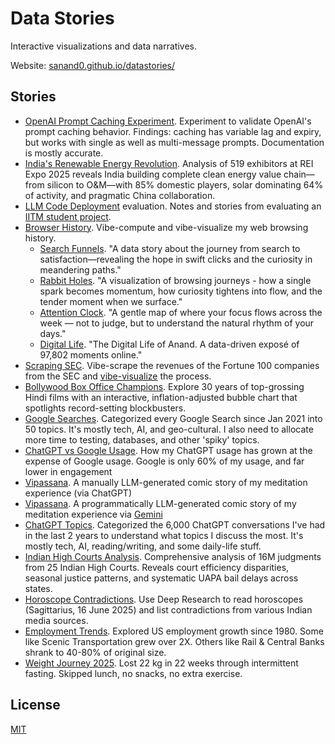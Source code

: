 # Data Stories

Interactive visualizations and data narratives.

Website: [sanand0.github.io/datastories/](https://sanand0.github.io/datastories/)

## Stories

- [OpenAI Prompt Caching Experiment](openai-caching/). Experiment to validate OpenAI's prompt caching behavior. Findings: caching has variable lag and expiry, but works with single as well as multi-message prompts. Documentation is mostly accurate.
- [India's Renewable Energy Revolution](renewable-energy-india-expo/). Analysis of 519 exhibitors at REI Expo 2025 reveals India building complete clean energy value chain—from silicon to O&M—with 85% domestic players, solar dominating 64% of activity, and pragmatic China collaboration.
- [LLM Code Deployment](tds-llm-code-deploy/) evaluation. Notes and stories from evaluating an [IITM student project](https://tds.s-anand.net/#/project-llm-code-deployment).
- [Browser History](browser-history/). Vibe-compute and vibe-visualize my web browsing history.
  - [Search Funnels](browser-history/search-funnels/). "A data story about the journey from search to satisfaction—revealing the hope in swift clicks and the curiosity in meandering paths."
  - [Rabbit Holes](browser-history/rabbit-holes/). "A visualization of browsing journeys - how a single spark becomes momentum, how curiosity tightens into flow, and the tender moment when we surface."
  - [Attention Clock](browser-history/attention-clock/). "A gentle map of where your focus flows across the week — not to judge, but to understand the natural rhythm of your days."
  - [Digital Life](browser-history/digital-life/). "The Digital Life of Anand. A data-driven exposé of 97,802 moments online."
- [Scraping SEC](scraping-sec/). Vibe-scrape the revenues of the Fortune 100 companies from the SEC and [vibe-visualize](scraping-sec/story.html) the process.
- [Bollywood Box Office Champions](bollywood-top-grossing/). Explore 30 years of top-grossing Hindi films with an interactive, inflation-adjusted bubble chart that spotlights record-setting blockbusters.
- [Google Searches](google-searches/). Categorized every Google Search since Jan 2021 into 50 topics. It's mostly tech, AI, and geo-cultural. I also need to allocate more time to testing, databases, and other 'spiky' topics.
- [ChatGPT vs Google Usage](chatgpt-vs-google/). How my ChatGPT usage has grown at the expense of Google usage. Google is only 60% of my usage, and far lower in engagement
- [Vipassana](vipassana-chatgpt/). A manually LLM-generated comic story of my meditation experience (via ChatGPT)
- [Vipassana](vipassana/). A programmatically LLM-generated comic story of my meditation experience via [Gemini](https://developers.googleblog.com/en/generate-images-gemini-2-0-flash-preview/)
- [ChatGPT Topics](chatgpt-topics/). Categorized the 6,000 ChatGPT conversations I've had in the last 2 years to understand what topics I discuss the most. It's mostly tech, AI, reading/writing, and some daily-life stuff.
- [Indian High Courts Analysis](indian-high-courts/). Comprehensive analysis of 16M judgments from 25 Indian High Courts. Reveals court efficiency disparities, seasonal justice patterns, and systematic UAPA bail delays across states.
- [Horoscope Contradictions](horoscope-2025-06-16/). Use Deep Research to read horoscopes (Sagittarius, 16 June 2025) and list contradictions from various Indian media sources.
- [Employment Trends](employment-trends/). Explored US employment growth since 1980. Some like Scenic Transportation grew over 2X. Others like Rail & Central Banks shrank to 40-80% of original size.
- [Weight Journey 2025](weight-2025-06/). Lost 22 kg in 22 weeks through intermittent fasting. Skipped lunch, no snacks, no extra exercise.

## License

[MIT](LICENSE)

<!--

File structure:

- README.md: Manually updated with story links
- config.json: Manually updated with story links
- index.html: Renders config.json as cards
- setup.sh: Run via .github/workflows/deploy.yml to generate [story-folder]/index.html from [story-folder]/README.md
- [story-folder]/
  - README.md
  - Other supporting files

When adding a new story, update:

- config.json
- README.md
- setup.sh

Assets are stored in a GitHub Release creatd via:

```bash
gh release create main --title "Assets" --notes "Data story assets"
```

Add assets by running:

```bash
gh release upload main --clobber $FILE
```

Linting: `npm run lint`

-->
